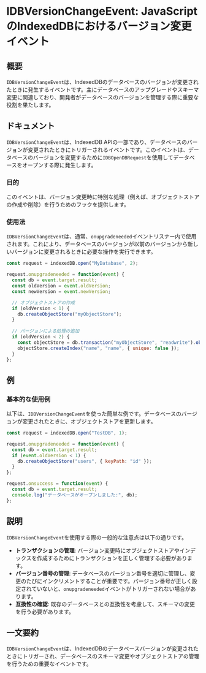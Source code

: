 <!--
Meta Description: # IDBVersionChangeEvent: JavaScriptのIndexedDBにおけるバージョン変更イベント ## 概要 `IDBVersionChangeEvent`は、IndexedDBのデータベースのバージョンが変更されたときに発生するイベントです。主にデータベースのアップグレード...
Meta Keywords: event, const, idbversionchangeevent, request, oldversion
-->

# IDBVersionChangeEvent: JavaScriptのIndexedDBにおけるバージョン変更イベント

## 概要
`IDBVersionChangeEvent`は、IndexedDBのデータベースのバージョンが変更されたときに発生するイベントです。主にデータベースのアップグレードやスキーマ変更に関連しており、開発者がデータベースのバージョンを管理する際に重要な役割を果たします。

## ドキュメント
`IDBVersionChangeEvent`は、IndexedDB APIの一部であり、データベースのバージョンが変更されたときにトリガーされるイベントです。このイベントは、データベースのバージョンを変更するために`IDBOpenDBRequest`を使用してデータベースをオープンする際に発生します。

### 目的
このイベントは、バージョン変更時に特別な処理（例えば、オブジェクトストアの作成や削除）を行うためのフックを提供します。

### 使用法
`IDBVersionChangeEvent`は、通常、`onupgradeneeded`イベントリスナー内で使用されます。これにより、データベースのバージョンが以前のバージョンから新しいバージョンに変更されるときに必要な操作を実行できます。

```javascript
const request = indexedDB.open("MyDatabase", 2);

request.onupgradeneeded = function(event) {
  const db = event.target.result;
  const oldVersion = event.oldVersion;
  const newVersion = event.newVersion;

  // オブジェクトストアの作成
  if (oldVersion < 1) {
    db.createObjectStore("myObjectStore");
  }
  
  // バージョンによる処理の追加
  if (oldVersion < 2) {
    const objectStore = db.transaction("myObjectStore", "readwrite").objectStore("myObjectStore");
    objectStore.createIndex("name", "name", { unique: false });
  }
};
```

## 例
### 基本的な使用例
以下は、`IDBVersionChangeEvent`を使った簡単な例です。データベースのバージョンが変更されたときに、オブジェクトストアを更新します。

```javascript
const request = indexedDB.open("TestDB", 1);

request.onupgradeneeded = function(event) {
  const db = event.target.result;
  if (event.oldVersion < 1) {
    db.createObjectStore("users", { keyPath: "id" });
  }
};

request.onsuccess = function(event) {
  const db = event.target.result;
  console.log("データベースがオープンしました:", db);
};
```

## 説明
`IDBVersionChangeEvent`を使用する際の一般的な注意点は以下の通りです。

- **トランザクションの管理**: バージョン変更時にオブジェクトストアやインデックスを作成するためにトランザクションを正しく管理する必要があります。
- **バージョン番号の管理**: データベースのバージョン番号を適切に管理し、変更のたびにインクリメントすることが重要です。バージョン番号が正しく設定されていないと、`onupgradeneeded`イベントがトリガーされない場合があります。
- **互換性の確認**: 既存のデータベースとの互換性を考慮して、スキーマの変更を行う必要があります。

## 一文要約
`IDBVersionChangeEvent`は、IndexedDBのデータベースバージョンが変更されたときにトリガーされ、データベースのスキーマ変更やオブジェクトストアの管理を行うための重要なイベントです。
